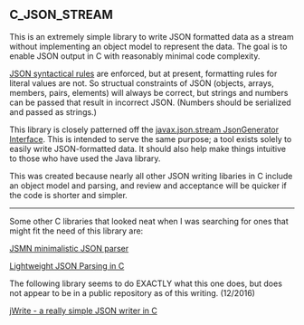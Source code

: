 ## C_JSON_STREAM

This is an extremely simple library to write JSON formatted data as a stream without implementing an object model to represent the data. The goal is to enable JSON output in C with reasonably minimal code complexity. 

[JSON syntactical rules][1] are enforced, but at present, formatting rules for literal values are not. So structual constraints of JSON (objects, arrays, members, pairs, elements) will always be correct, but strings and numbers can be passed that result in incorrect JSON. (Numbers should be serialized and passed as strings.)

This library is closely patterned off the [javax.json.stream JsonGenerator Interface][2]. This is intended to serve the same purpose; a tool exists solely to easily write JSON-formatted data. It should also help make things intuitive to those who have used the Java library.

This was created because nearly all other JSON writing libaries in C include an object model and parsing, and review and acceptance will be quicker if the code is shorter and simpler.

[1]: http://www.json.org/
[2]: http://docs.oracle.com/javaee/7/api/javax/json/stream/JsonGenerator.html

---

Some other C libraries that looked neat when I was searching for ones that might fit the need of this library are:

[JSMN minimalistic JSON parser](http://zserge.com/jsmn.html)


[Lightweight JSON Parsing in C](http://www.cis.rit.edu/~krz/hacks/jsoncvt/) 

The following library seems to do EXACTLY what this one does, but does not appear to be in a public repository as of this writing. (12/2016)

[jWrite - a really simple JSON writer in C](https://www.codeproject.com/articles/887604/jwrite-a-really-simple-json-writer-in-c)

